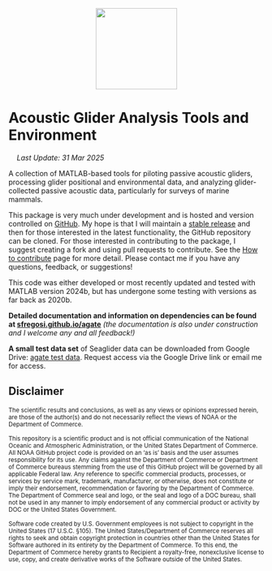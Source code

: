 <!-- README.md is generated from README.Rmd. Please edit that file -->
<p align="center">
<img src="docs/images/agate_logo_thick_orange.svg" width="160">
</p>

# Acoustic Glider Analysis Tools and Environment

<img src="https://raw.githubusercontent.com/FortAwesome/Font-Awesome/6.x/svgs/regular/calendar-check.svg" style="width:0.88em;height:1em"> *Last Update: 31 Mar 2025*

A collection of MATLAB-based tools for piloting passive acoustic gliders, processing glider positional and environmental data, and analyzing glider-collected passive acoustic data, particularly for surveys of marine mammals.

This package is very much under development and is hosted and version controlled on [GitHub](https://github.com/sfregosi/agate). My hope is that I will maintain a [stable release](https://github.com/sfregosi/agate/releases) and then for those interested in the latest functionality, the GitHub repository can be cloned. For those interested in contributing to the package, I suggest creating a fork and using pull requests to contribute. See the [How to contribute](https://sfregosi.github.io/agate/contribute.html) page for more detail. Please contact me if you have any questions, feedback, or suggestions!

This code was either developed or most recently updated and tested with MATLAB version 2024b, but has undergone some testing with versions as far back as 2020b.

**Detailed documentation and information on dependencies can be found at [sfregosi.github.io/agate](https://sfregosi.github.io/agate)**
*(the documentation is also under construction and I welcome any and all feedback!)*

**A small test data set** of Seaglider data can be downloaded from Google Drive: <a href="https://drive.google.com/drive/u/1/folders/1YZqnzZEor6v1lGQPB4EQll3-U2lfSh8n" target="_blank">agate test data</a>. Request access via the Google Drive link or email me for access.

## Disclaimer

<sub>The scientific results and conclusions, as well as any views or opinions expressed herein, are those of the author(s) and do not necessarily reflect the views of NOAA or the Department of Commerce.</sub>

<sub>This repository is a scientific product and is not official communication of the National Oceanic and Atmospheric Administration, or the United States Department of Commerce. All NOAA GitHub project code is provided on an ‘as is’ basis and the user assumes responsibility for its use. Any claims against the Department of Commerce or Department of Commerce bureaus stemming from the use of this GitHub project will be governed by all applicable Federal law. Any reference to specific commercial products, processes, or services by service mark, trademark, manufacturer, or otherwise, does not constitute or imply their endorsement, recommendation or favoring by the Department of Commerce. The Department of Commerce seal and logo, or the seal and logo of a DOC bureau, shall not be used in any manner to imply endorsement of any commercial product or activity by DOC or the United States Government.</sub>

<sub>Software code created by U.S. Government employees is not subject to copyright in the United States (17 U.S.C. §105). The United States/Department of Commerce reserves all rights to seek and obtain copyright protection in countries other than the United States for Software authored in its entirety by the Department of Commerce. To this end, the Department of Commerce hereby grants to Recipient a royalty-free, nonexclusive license to use, copy, and create derivative works of the Software outside of the United States.</sub>
